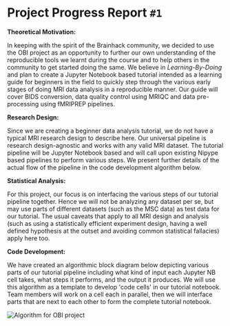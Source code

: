 
# Project Progress Report `#1`

**Theoretical Motivation:**

In keeping with the spirit of the Brainhack community, we decided to use the OBI project as an opportunity to further our own understanding of the reproducible tools we learnt during the course and to help others in the community to get started doing the same. We believe in *Learning-By-Doing* and plan to create a Jupyter Notebook based tutorial intended as a learning guide for beginners in the field to quickly step through the various early stages of doing MRI data analysis in a reproducible manner. Our guide will cover BIDS conversion, data quality control using MRIQC and data pre-processing using fMRIPREP pipelines.




**Research Design:** 

Since we are creating a beginner data analysis tutorial, we do not have a typical MRI research design to describe here. Our universal pipeline is research design-agnostic and works with any valid MRI dataset. The tutorial pipeline will be Jupyter Notebook based and will call upon existing Nipype based pipelines to perform various steps. We present further details of the actual flow of the pipeline in the code development algorithm below. 




**Statistical Analysis:** 

For this project, our focus is on interfacing the various steps of our tutorial pipeline together. Hence we will not be analyzing any dataset per se, but may use parts of different datasets (such as the MSC data) as test data for our tutorial. The usual caveats that apply to all MRI design and analysis (such as using a statistically efficient experiment design, having a well defined hypothesis at the outset and avoiding common statistical fallacies) apply here too. 




**Code Development:**

We have created an algorithmic block diagram below depicting various parts of our tutorial pipeline including what kind of input each Jupyter NB cell takes, what steps it performs, and the output it produces. We will use this algorithm as a template to develop 'code cells' in our tutorial notebook. Team members will work on a cell each in parallel, then we will interface parts that are next to each other to form the complete tutorial notebook.

![Algorithm for OBI project](https://user-images.githubusercontent.com/31489113/30526617-70f280ce-9bd2-11e7-899b-dd67e1464e16.jpg)
